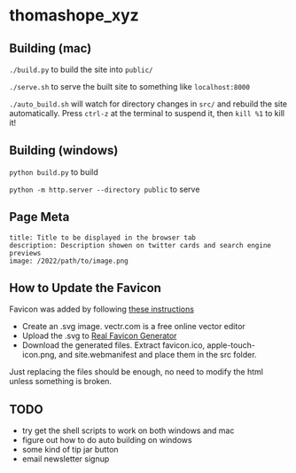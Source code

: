 # thomashope_xyz

## Building (mac)

`./build.py` to build the site into `public/`

`./serve.sh` to serve the built site to something like `localhost:8000`

`./auto_build.sh` will watch for directory changes in `src/` and rebuild the site automatically. Press `ctrl-z` at the terminal to suspend it, then `kill %1` to kill it!

## Building (windows)

`python build.py` to build

`python -m http.server --directory public` to serve

## Page Meta

```
title: Title to be displayed in the browser tab
description: Description showen on twitter cards and search engine previews
image: /2022/path/to/image.png
```

## How to Update the Favicon

Favicon was added by following [these instructions](https://dev.to/masakudamatsu/favicon-nightmare-how-to-maintain-sanity-3al7)

* Create an .svg image. vectr.com is a free online vector editor
* Upload the .svg to [Real Favicon Generator](https://realfavicongenerator.net/)
* Download the generated files. Extract favicon.ico, apple-touch-icon.png, and site.webmanifest and place them in the src folder.

Just replacing the files should be enough, no need to modify the html unless something is broken.

## TODO
* try get the shell scripts to work on both windows and mac
* figure out how to do auto building on windows
* some kind of tip jar button
* email newsletter signup